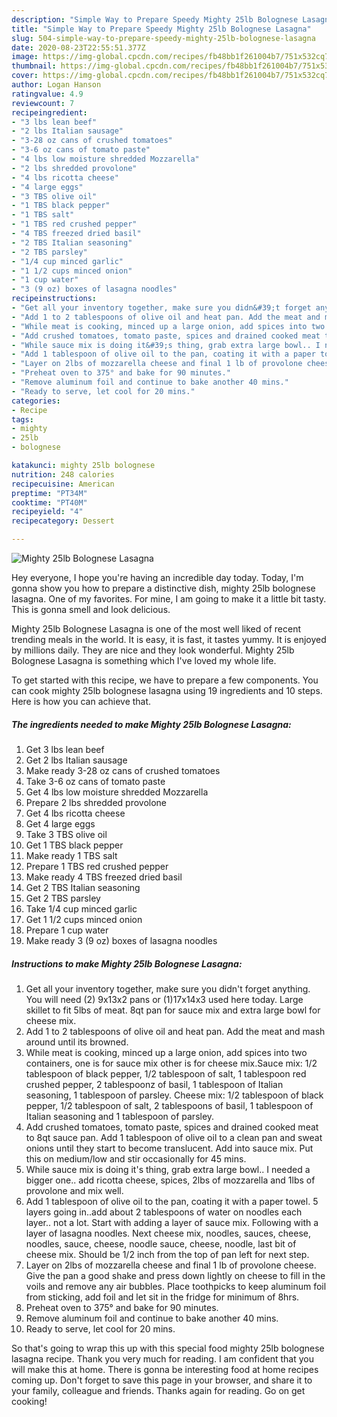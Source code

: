 ```yaml
---
description: "Simple Way to Prepare Speedy Mighty 25lb Bolognese Lasagna"
title: "Simple Way to Prepare Speedy Mighty 25lb Bolognese Lasagna"
slug: 504-simple-way-to-prepare-speedy-mighty-25lb-bolognese-lasagna
date: 2020-08-23T22:55:51.377Z
image: https://img-global.cpcdn.com/recipes/fb48bb1f261004b7/751x532cq70/mighty-25lb-bolognese-lasagna-recipe-main-photo.jpg
thumbnail: https://img-global.cpcdn.com/recipes/fb48bb1f261004b7/751x532cq70/mighty-25lb-bolognese-lasagna-recipe-main-photo.jpg
cover: https://img-global.cpcdn.com/recipes/fb48bb1f261004b7/751x532cq70/mighty-25lb-bolognese-lasagna-recipe-main-photo.jpg
author: Logan Hanson
ratingvalue: 4.9
reviewcount: 7
recipeingredient:
- "3 lbs lean beef"
- "2 lbs Italian sausage"
- "3-28 oz cans of crushed tomatoes"
- "3-6 oz cans of tomato paste"
- "4 lbs low moisture shredded Mozzarella"
- "2 lbs shredded provolone"
- "4 lbs ricotta cheese"
- "4 large eggs"
- "3 TBS olive oil"
- "1 TBS black pepper"
- "1 TBS salt"
- "1 TBS red crushed pepper"
- "4 TBS freezed dried basil"
- "2 TBS Italian seasoning"
- "2 TBS parsley"
- "1/4 cup minced garlic"
- "1 1/2 cups minced onion"
- "1 cup water"
- "3 (9 oz) boxes of lasagna noodles"
recipeinstructions:
- "Get all your inventory together, make sure you didn&#39;t forget anything. You will need (2) 9x13x2 pans or (1)17x14x3 used here today. Large skillet to fit 5lbs of meat. 8qt pan for sauce mix and extra large bowl for cheese mix."
- "Add 1 to 2 tablespoons of olive oil and heat pan. Add the meat and mash around until its browned."
- "While meat is cooking, minced up a large onion, add spices into two containers, one is for sauce mix other is for cheese mix.Sauce mix: 1/2 tablespoon of black pepper, 1/2 tablespoon of salt, 1 tablespoon red crushed pepper, 2 tablespoonz of basil, 1 tablespoon of Italian seasoning, 1 tablespoon of parsley. Cheese mix: 1/2 tablespoon of black pepper, 1/2 tablespoon of salt, 2 tablespoons of basil, 1 tablespoon of Italian seasoning and 1 tablespoon of parsley."
- "Add crushed tomatoes, tomato paste, spices and drained cooked meat to 8qt sauce pan. Add 1 tablespoon of olive oil to a clean pan and sweat onions until they start to become translucent. Add into sauce mix. Put this on medium/low and stir occasionally for 45 mins."
- "While sauce mix is doing it&#39;s thing, grab extra large bowl.. I needed a bigger one.. add ricotta cheese, spices, 2lbs of mozzarella and 1lbs of provolone and mix well."
- "Add 1 tablespoon of olive oil to the pan, coating it with a paper towel. 5 layers going in..add about 2 tablespoons of water on noodles each layer.. not a lot. Start with adding a layer of sauce mix. Following with a layer of lasagna noodles. Next cheese mix, noodles, sauces, cheese, noodles, sauce, cheese, noodle sauce, cheese, noodle, last bit of cheese mix. Should be 1/2 inch from the top of pan left for next step."
- "Layer on 2lbs of mozzarella cheese and final 1 lb of provolone cheese. Give the pan a good shake and press down lightly on cheese to fill in the voils and remove any air bubbles. Place toothpicks to keep aluminum foil from sticking, add foil and let sit in the fridge for minimum of 8hrs."
- "Preheat oven to 375° and bake for 90 minutes."
- "Remove aluminum foil and continue to bake another 40 mins."
- "Ready to serve, let cool for 20 mins."
categories:
- Recipe
tags:
- mighty
- 25lb
- bolognese

katakunci: mighty 25lb bolognese 
nutrition: 248 calories
recipecuisine: American
preptime: "PT34M"
cooktime: "PT40M"
recipeyield: "4"
recipecategory: Dessert

---
```



![Mighty 25lb Bolognese Lasagna](https://img-global.cpcdn.com/recipes/fb48bb1f261004b7/751x532cq70/mighty-25lb-bolognese-lasagna-recipe-main-photo.jpg)

Hey everyone, I hope you're having an incredible day today. Today, I'm gonna show you how to prepare a distinctive dish, mighty 25lb bolognese lasagna. One of my favorites. For mine, I am going to make it a little bit tasty. This is gonna smell and look delicious.



Mighty 25lb Bolognese Lasagna is one of the most well liked of recent trending meals in the world. It is easy, it is fast, it tastes yummy. It is enjoyed by millions daily. They are nice and they look wonderful. Mighty 25lb Bolognese Lasagna is something which I've loved my whole life.


To get started with this recipe, we have to prepare a few components. You can cook mighty 25lb bolognese lasagna using 19 ingredients and 10 steps. Here is how you can achieve that.

<!--inarticleads1-->

##### The ingredients needed to make Mighty 25lb Bolognese Lasagna:

1. Get 3 lbs lean beef
1. Get 2 lbs Italian sausage
1. Make ready 3-28 oz cans of crushed tomatoes
1. Take 3-6 oz cans of tomato paste
1. Get 4 lbs low moisture shredded Mozzarella
1. Prepare 2 lbs shredded provolone
1. Get 4 lbs ricotta cheese
1. Get 4 large eggs
1. Take 3 TBS olive oil
1. Get 1 TBS black pepper
1. Make ready 1 TBS salt
1. Prepare 1 TBS red crushed pepper
1. Make ready 4 TBS freezed dried basil
1. Get 2 TBS Italian seasoning
1. Get 2 TBS parsley
1. Take 1/4 cup minced garlic
1. Get 1 1/2 cups minced onion
1. Prepare 1 cup water
1. Make ready 3 (9 oz) boxes of lasagna noodles




<!--inarticleads2-->

##### Instructions to make Mighty 25lb Bolognese Lasagna:

1. Get all your inventory together, make sure you didn&#39;t forget anything. You will need (2) 9x13x2 pans or (1)17x14x3 used here today. Large skillet to fit 5lbs of meat. 8qt pan for sauce mix and extra large bowl for cheese mix.
1. Add 1 to 2 tablespoons of olive oil and heat pan. Add the meat and mash around until its browned.
1. While meat is cooking, minced up a large onion, add spices into two containers, one is for sauce mix other is for cheese mix.Sauce mix: 1/2 tablespoon of black pepper, 1/2 tablespoon of salt, 1 tablespoon red crushed pepper, 2 tablespoonz of basil, 1 tablespoon of Italian seasoning, 1 tablespoon of parsley. Cheese mix: 1/2 tablespoon of black pepper, 1/2 tablespoon of salt, 2 tablespoons of basil, 1 tablespoon of Italian seasoning and 1 tablespoon of parsley.
1. Add crushed tomatoes, tomato paste, spices and drained cooked meat to 8qt sauce pan. Add 1 tablespoon of olive oil to a clean pan and sweat onions until they start to become translucent. Add into sauce mix. Put this on medium/low and stir occasionally for 45 mins.
1. While sauce mix is doing it&#39;s thing, grab extra large bowl.. I needed a bigger one.. add ricotta cheese, spices, 2lbs of mozzarella and 1lbs of provolone and mix well.
1. Add 1 tablespoon of olive oil to the pan, coating it with a paper towel. 5 layers going in..add about 2 tablespoons of water on noodles each layer.. not a lot. Start with adding a layer of sauce mix. Following with a layer of lasagna noodles. Next cheese mix, noodles, sauces, cheese, noodles, sauce, cheese, noodle sauce, cheese, noodle, last bit of cheese mix. Should be 1/2 inch from the top of pan left for next step.
1. Layer on 2lbs of mozzarella cheese and final 1 lb of provolone cheese. Give the pan a good shake and press down lightly on cheese to fill in the voils and remove any air bubbles. Place toothpicks to keep aluminum foil from sticking, add foil and let sit in the fridge for minimum of 8hrs.
1. Preheat oven to 375° and bake for 90 minutes.
1. Remove aluminum foil and continue to bake another 40 mins.
1. Ready to serve, let cool for 20 mins.




So that's going to wrap this up with this special food mighty 25lb bolognese lasagna recipe. Thank you very much for reading. I am confident that you will make this at home. There is gonna be interesting food at home recipes coming up. Don't forget to save this page in your browser, and share it to your family, colleague and friends. Thanks again for reading. Go on get cooking!
